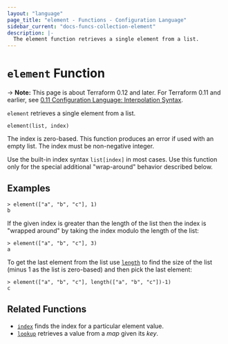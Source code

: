 ```yaml
---
layout: "language"
page_title: "element - Functions - Configuration Language"
sidebar_current: "docs-funcs-collection-element"
description: |-
  The element function retrieves a single element from a list.
---
```


# `element` Function

-> **Note:** This page is about Terraform 0.12 and later. For Terraform 0.11 and
earlier, see
[0.11 Configuration Language: Interpolation Syntax](../../configuration-0-11/interpolation.html).

`element` retrieves a single element from a list.

```hcl
element(list, index)
```

The index is zero-based. This function produces an error if used with an
empty list. The index must be non-negative integer.

Use the built-in index syntax `list[index]` in most cases. Use this function
only for the special additional "wrap-around" behavior described below.

## Examples

```
> element(["a", "b", "c"], 1)
b
```

If the given index is greater than the length of the list then the index is
"wrapped around" by taking the index modulo the length of the list:

```
> element(["a", "b", "c"], 3)
a
```

To get the last element from the list use [`length`](./length.html) to find
the size of the list (minus 1 as the list is zero-based) and then pick the
last element:

```
> element(["a", "b", "c"], length(["a", "b", "c"])-1)
c
```

## Related Functions

* [`index`](./index.html) finds the index for a particular element value.
* [`lookup`](./lookup.html) retrieves a value from a _map_ given its _key_.
